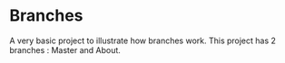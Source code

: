 # Branches
A very basic project to illustrate how branches work. This project has 2 branches : Master and About.

